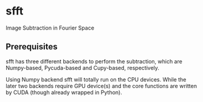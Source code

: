 # sfft
Image Subtraction in Fourier Space 

## Prerequisites
sfft has three different backends to perform the subtraction, which are Numpy-based, Pycuda-based and Cupy-based, respectively. 

Using Numpy backend sfft will totally run on the CPU devices. 
While the later two backends require GPU device(s) and the core functions are written by CUDA (though already wrapped in Python).
